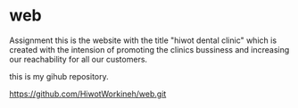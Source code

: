 # web
Assignment
this is the website with the title "hiwot dental clinic" which is created with the intension of promoting the clinics bussiness and increasing our reachability for all our customers.








this is my gihub repository.

https://github.com/HiwotWorkineh/web.git

